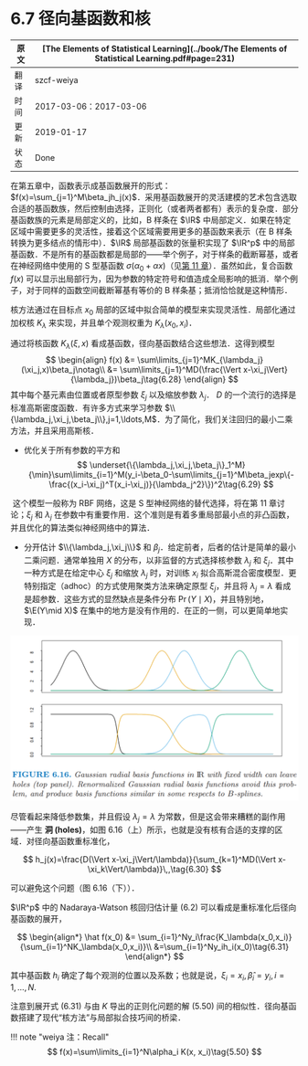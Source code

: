 # 6.7 径向基函数和核

| 原文   | [The Elements of Statistical Learning](../book/The Elements of Statistical Learning.pdf#page=231) |
| ---- | ---------------------------------------- |
| 翻译   | szcf-weiya                               |
| 时间   | 2017-03-06：2017-03-06                    |
| 更新 | 2019-01-17|
| 状态 | Done|


在第五章中，函数表示成基函数展开的形式：$f(x)=\sum_{j=1}^M\beta_jh_j(x)$．采用基函数展开的灵活建模的艺术包含选取合适的基函数族，然后控制由选择，正则化（或者两者都有）表示的复杂度．部分基函数族的元素是局部定义的，比如，B 样条在 $\IR$ 中局部定义．如果在特定区域中需要更多的灵活性，接着这个区域需要用更多的基函数来表示（在 B 样条转换为更多结点的情形中）．$\IR$ 局部基函数的张量积实现了 $\IR^p$ 中的局部基函数．不是所有的基函数都是局部的——举个例子，对于样条的截断幂基，或者在神经网络中使用的 S 型基函数 $\sigma(\alpha_0+\alpha x)$（见[第 11 章](../11-Neural-Networks/11.1-Introduction/index.html)）．虽然如此，复合函数 $f(x)$ 可以显示出局部行为，因为参数的特定符号和值造成全局影响的抵消．举个例子，对于同样的函数空间截断幂基有等价的 B 样条基；抵消恰恰就是这种情形．

核方法通过在目标点 $x_0$ 局部的区域中拟合简单的模型来实现灵活性．局部化通过加权核 $K_\lambda$ 来实现，并且单个观测权重为 $K_\lambda(x_0,x_i)$．

通过将核函数 $K_\lambda(\xi,x)$ 看成基函数，径向基函数结合这些想法．这得到模型
$$
\begin{align}
f(x) &= \sum\limits_{j=1}^MK_{\lambda_j}(\xi_j,x)\beta_j\notag\\
&= \sum\limits_{j=1}^MD(\frac{\Vert x-\xi_j\Vert}{\lambda_j})\beta_j\tag{6.28}
\end{align}
$$
其中每个基元素由位置或者原型参数 $\xi_j$ 以及缩放参数 $\lambda_j$． $D$ 的一个流行的选择是标准高斯密度函数．有许多方式来学习参数 $\\{\lambda_j,\xi_j,\beta_j\\},j=1,\ldots,M$．为了简化，我们关注回归的最小二乘方法，并且采用高斯核．

- 优化关于所有参数的平方和
$$
\underset{\{\lambda_j,\xi_j,\beta_j\}_1^M}{\min}\sum\limits_{i=1}^M(y_i-\beta_0-\sum\limits_{j=1}^M\beta_jexp\{-\frac{(x_i-\xi_j)^T(x_i-\xi_j)}{\lambda_j^2}\})^2\tag{6.29}
$$

​		这个模型一般称为 RBF 网络，这是 S 型神经网络的替代选择，将在第 11 章讨论；$\xi_j$ 和 $\lambda_j$ 在参数中有重要作用．这个准则是有着多重局部最小点的非凸函数，并且优化的算法类似神经网络中的算法．

- 分开估计 $\\{\lambda_j,\xi_j\\}$ 和 $\beta_j$．给定前者，后者的估计是简单的最小二乘问题．通常单独用 $X$ 的分布，以非监督的方式选择核参数 $\lambda_j$ 和 $\xi_j$．其中一种方式是在给定中心 $\xi_j$ 和缩放 $\lambda_j$ 时，对训练 $x_i$ 拟合高斯混合密度模型．更特别指定（adhoc）的方式使用聚类方法来确定原型 $\xi_j$，并且将 $\lambda_j=\lambda$ 看成是超参数．这些方式的显然缺点是条件分布 $\Pr(Y\mid X)$，并且特别地，$\E(Y\mid X)$ 在集中的地方是没有作用的．在正的一侧，可以更简单地实现．

![](../img/06/fig6.16.png)

尽管看起来降低参数集，并且假设 $\lambda_j=\lambda$ 为常数，但是这会带来糟糕的副作用——产生 **洞 (holes)**，如图 6.16（上）所示，也就是没有核有合适的支撑的区域．对径向基函数重标准化，

$$
h_j(x)=\frac{D(\Vert x-\xi_j\Vert/\lambda)}{\sum_{k=1}^MD(\Vert x-\xi_k\Vert/\lambda)}\,,\tag{6.30}
$$

可以避免这个问题（图 6.16（下））．

$\IR^p$ 中的 Nadaraya-Watson 核回归估计量 (6.2) 可以看成是重标准化后径向基函数的展开，

$$
\begin{align*}
\hat f(x_0) &= \sum_{i=1}^Ny_i\frac{K_\lambda(x_0,x_i)}{\sum_{i=1}^NK_\lambda(x_0,x_i)}\\
&=\sum_{i=1}^Ny_ih_i(x_0)\tag{6.31}
\end{align*}
$$

其中基函数 $h_i$ 确定了每个观测的位置以及系数；也就是说，$\xi_i=x_i,\hat\beta_i=y_i,i=1,\ldots,N$.

注意到展开式 (6.31) 与由 $K$ 导出的正则化问题的解 (5.50) 间的相似性．径向基函数搭建了现代“核方法”与局部拟合技巧间的桥梁．

!!! note "weiya 注：Recall"
    $$
    f(x)=\sum\limits_{i=1}^N\alpha_i K(x, x_i)\tag{5.50}
    $$